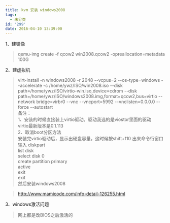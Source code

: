```yaml
---
title: kvm 安装 windows2008
tags:
  - 未分类
id: '299'
date: 2016-04-10 13:39:00
---
```


1、建镜像  

> qemu-img create -f qcow2 win2008.qcow2 -opreallocation=metadata 100G  
>   

2、建虚拟机  

> virt-install -n windows2008 -r 2048 --vcpus=2 --os-type=windows --accelerate -c /home/ywz/ISO/win2008.iso --disk path=/home/ywz/ISO/virtio-win.iso,device=cdrom --disk path=/home/ywz/ISO/windows2008.img,format=qcow2,bus=virtio --network bridge=virbr0 --vnc --vncport=5992 --vnclisten=0.0.0.0 --force --autostart  
> 备注：  
> 1、安装的时候直接装上virtio驱动。驱动我选的是viostor里面的驱动  
> virtio最新版本是0.1.113  
> 2、取消boot分区方法  
> 安装完virtio驱动后，显示出硬盘容量，这时候按shift+f10 出来命令行窗口  
> 输入 diskpart  
> list disk  
> select disk 0  
> create partition primary  
> active  
> exit  
> exit  
> 然后安装windows2008  

> http://www.mamicode.com/info-detail-126255.html  
>   

  
3、windows激活问题  

> 网上都是改BIOS之后激活的  

>